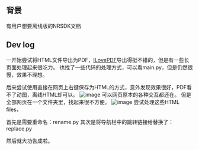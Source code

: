 ## 背景
有用户想要离线版的NRSDK文档

## Dev log
一开始尝试将HTML文件导出为PDF，[ILovePDF](https://www.ilovepdf.com/zh-cn/html-to-pdf)导出得挺不错的，但是有一些长页面处理起来很吃力。
也找了一些代码的处理方式，可以看main.py，但是仍然很慢，效果不理想。

后来尝试使用直接在网页上右键保存为HTML的方式，意外发现效果很好，PDF看不了动图，离线HTML却可以。
![image](https://github.com/dengxian-xreal/HTML2PDF/assets/134575521/585cc5ef-650b-4651-bc29-75f3c9379d41)
可以网页原本的各种交互都还在。
但是全部网页在一个文件夹里，找起来很不方便。
![image](https://github.com/dengxian-xreal/HTML2PDF/assets/134575521/c16a670e-3f5e-4c11-bfce-118e04eb5e8e)
尝试处理这些HTML files，

首先是需要重命名：rename.py
其次是将导航栏中的跳转链接给替换了：replace.py

然后就大功告成啦。
